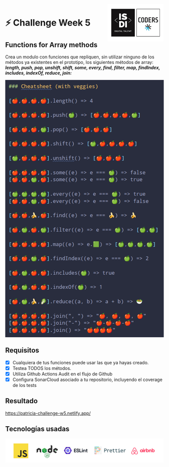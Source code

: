 <img align="right" width="179" height="118" alt="ISDI CODER LOGO" src="/assets/isdi_logo_hq.jpg">

# :zap: Challenge Week 5

## Functions for Array methods

Crea un modulo con funciones que repliquen, sin utilizar ninguno de los métodos ya existentes en el prototipo, los siguientes métodos de array: **_length, push, pop, unshift, shift, some, every, find, filter, map, findIndex, includes, indexOf, reduce, join:_**

<img align="center" width="518" height="818" alt="Javascript methods" src="/assets/javascript_methods.png">

## Requisitos

-   [x] Cualquiera de tus funciones puede usar las que ya hayas creado.
-   [x] Testea TODOS los métodos.
-   [x] Utiliza Github Actions Audit en el flujo de Github
-   [x] Configura SonarCloud asociado a tu repositorio, incluyendo el coverage de los tests

## Resultado

https://patricia-challenge-w5.netlify.app/

## Tecnologías usadas

![Logos of used technologies](/assets/tech_logos.jpg)
